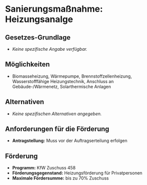 # Sanierungsmaßnahme: Heizungsanalge

## Gesetzes-Grundlage
- *Keine spezifische Angabe verfügbar.*

## Möglichkeiten
- Biomasseheizung, Wärmepumpe, Brennstoffzellenheizung, Wasserstofffähige Heizungstechnik, Anschluss an Gebäude-/Wärmenetz, Solarthermische Anlagen

## Alternativen
- *Keine spezifischen Alternativen angegeben.*

## Anforderungen für die Förderung	
- **Antragstellung:** Muss vor der Auftragserteilung erfolgen

## Förderung
- **Programm:** KfW Zuschuss 458
- **Förderungsgegenstand:** Heizungsförderung für Privatpersonen
- **Maximale Fördersumme:** bis zu 70% Zuschuss
